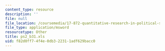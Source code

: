 ```yaml
---
content_type: resource
description: ''
file: null
file_location: /coursemedia/17-872-quantitative-research-in-political-science-and-public-policy-spring-2004/f82d0ff74f4e0db322311adf629bacc0_ps2_b31.xls
file_type: application/msword
resourcetype: Other
title: ps2_b31.xls
uid: f82d0ff7-4f4e-0db3-2231-1adf629bacc0
---
```


